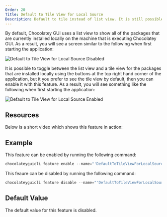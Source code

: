 ```yaml
---
Order: 20
Title: Default to Tile View for Local Source
Description: Default to tile instead of list view. It is still possible to switch during use.
---
```


By default, Chocolatey GUI uses a list view to show all of the packages that are currently installed locally on the
machine that is executing Chocolatey GUI.  As a result, you will see a screen similar to the following when first
starting the application:

![Default to Tile View for Local Source Disabled](/ChocolateyGUI/assets/img/Screenshots/feature_default_tile_view_local_disabled.png "Default to Tile View for Local Source Disabled")

It is possible to toggle between the list view and a tile view for the packages that are installed locally using the
buttons at the top right hand corner of the application, but it you prefer to see the tile view by default, then you
can enable it with this feature.  As a result, you will see something like the following when first starting the
application:

![Default to Tile View for Local Source Enabled](/ChocolateyGUI/assets/img/Screenshots/feature_default_tile_view_local_enabled.png "Default to Tile View for Local Source Enabled")

## Resources

Below is a short video which shows this feature in action:

## Example

This feature can be enabled by running the following command:

```powershell
chocolateyguicli feature enable --name="'DefaultToTileViewForLocalSource'"
```

This feaure can be disabled by running the following command:

```powershell
chocolateyguicli feature disable --name="'DefaultToTileViewForLocalSource'"
```

## Default Value

The default value for this feature is disabled.
